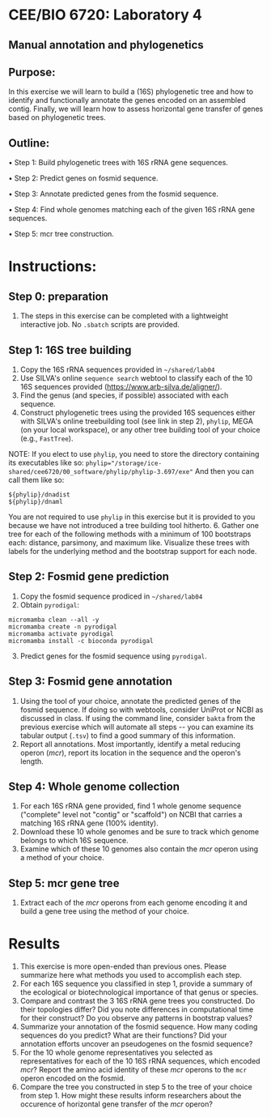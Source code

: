 # CEE/BIO 6720: Laboratory 4
## Manual annotation and phylogenetics

## Purpose: 

In this exercise we will learn to build a (16S) phylogenetic tree and how to identify and functionally annotate the genes encoded on an assembled contig. Finally, we will learn how to assess horizontal gene transfer of genes based on phylogenetic trees.


## Outline: 

•	Step 1: Build phylogenetic trees with 16S rRNA gene sequences.

•	Step 2: Predict genes on fosmid sequence.

•	Step 3: Annotate predicted genes from the fosmid sequence.

•	Step 4: Find whole genomes matching each of the given 16S rRNA gene sequences.

•	Step 5: mcr tree construction.


# Instructions:

## **Step 0: preparation** 

1.  The steps in this exercise can be completed with a lightweight interactive job. No `.sbatch` scripts are provided.

## **Step 1: 16S tree building** 
1.  Copy the 16S rRNA sequences provided in `~/shared/lab04`
2.  Use SILVA's online `sequence search` webtool to classify each of the 10 16S sequences provided (https://www.arb-silva.de/aligner/).
3.  Find the genus (and species, if possible) associated with each sequence.
4.  Construct phylogenetic trees using the provided 16S sequences either with SILVA's online treebuilding tool (see link in step 2), `phylip`, MEGA (on your local workspace), or any other tree building tool of your choice (e.g., `FastTree`).

NOTE: If you elect to use `phylip`, you need to store the directory containing its executables like so:
`phylip="/storage/ice-shared/cee6720/00_software/phylip/phylip-3.697/exe"`
And then you can call them like so:
```
${phylip}/dnadist
${phylip}/dnaml
```
You are not required to use `phylip` in this exercise but it is provided to you because we have not introduced a tree building tool hitherto.
6.  Gather one tree for each of the following methods with a minimum of 100 bootstraps each: distance, parsimony, and maximum like. Visualize these trees with labels for the underlying method and the bootstrap support for each node.

## **Step 2: Fosmid gene prediction** 
1.  Copy the fosmid sequence prodiced in `~/shared/lab04`
2.  Obtain `pyrodigal`: 
```
micromamba clean --all -y
micromamba create -n pyrodigal
micromamba activate pyrodigal
micromamba install -c bioconda pyrodigal
```
3.  Predict genes for the fosmid sequence using `pyrodigal`.

## **Step 3: Fosmid gene annotation** 
1.  Using the tool of your choice, annotate the predicted genes of the fosmid sequence. If doing so with webtools, consider UniProt or NCBI as discussed in class. If using the command line, consider `bakta` from the previous exercise which will automate all steps -- you can examine its tabular output (`.tsv`) to find a good summary of this information.
2.  Report all annotations. Most importantly, identify a metal reducing operon (*mcr*), report its location in the sequence and the operon's length.

## **Step 4: Whole genome collection** 
1.  For each 16S rRNA gene provided, find 1 whole genome sequence ("complete" level not "contig" or "scaffold") on NCBI that carries a matching 16S rRNA gene (100% identity).
2.  Download these 10 whole genomes and be sure to track which genome belongs to which 16S sequence.
3.  Examine which of these 10 genomes also contain the *mcr* operon using a method of your choice. 

## **Step 5: mcr gene tree** 
1.  Extract each of the *mcr* operons from each genome encoding it and build a gene tree using the method of your choice.


# Results

1.  This exercise is more open-ended than previous ones. Please summarize here what methods you used to accomplish each step. 
2.  For each 16S sequence you classified in step 1, provide a summary of the ecological or biotechnological importance of that genus or species.
3.  Compare and contrast the 3 16S rRNA gene trees you constructed. Do their topologies differ? Did you note differences in computational time for their construct? Do you observe any patterns in bootstrap values?
4.  Summarize your annotation of the fosmid sequence. How many coding sequences do you predict? What are their functions? Did your annotation efforts uncover an pseudogenes on the fosmid sequence?
5.  For the 10 whole genome representatives you selected as representatives for each of the 10 16S rRNA sequences, which encoded *mcr*? Report the amino acid identity of these *mcr* operons to the `mcr` operon encoded on the fosmid.
6.  Compare the tree you constructed in step 5 to the tree of your choice from step 1. How might these results inform researchers about the occurence of horizontal gene transfer of the *mcr* operon?
